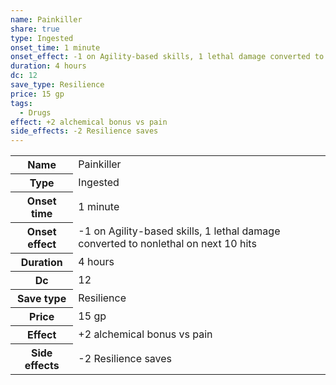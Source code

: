 ```yaml
---
name: Painkiller
share: true
type: Ingested
onset_time: 1 minute
onset_effect: -1 on Agility-based skills, 1 lethal damage converted to nonlethal on next 10 hits
duration: 4 hours
dc: 12
save_type: Resilience
price: 15 gp
tags:
  - Drugs
effect: +2 alchemical bonus vs pain
side_effects: -2 Resilience saves
---
```


<p><span style="overflow-x: auto;"><table><tbody><tr><th>Name</th><td>Painkiller</td></tr><tr><th>Type</th><td>Ingested</td></tr><tr><th>Onset time</th><td>1 minute</td></tr><tr><th>Onset effect</th><td>-1 on Agility-based skills, 1 lethal damage converted to nonlethal on next 10 hits</td></tr><tr><th>Duration</th><td>4 hours</td></tr><tr><th>Dc</th><td>12</td></tr><tr><th>Save type</th><td>Resilience</td></tr><tr><th>Price</th><td>15 gp</td></tr><tr><th>Effect</th><td>+2 alchemical bonus vs pain</td></tr><tr><th>Side effects</th><td>-2 Resilience saves</td></tr></tbody></table></span></p>
